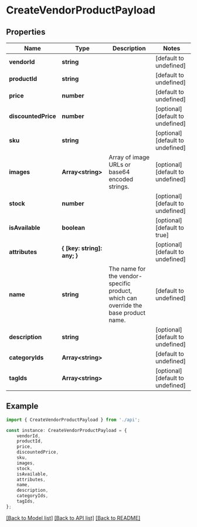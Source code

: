 # CreateVendorProductPayload


## Properties

Name | Type | Description | Notes
------------ | ------------- | ------------- | -------------
**vendorId** | **string** |  | [default to undefined]
**productId** | **string** |  | [default to undefined]
**price** | **number** |  | [default to undefined]
**discountedPrice** | **number** |  | [optional] [default to undefined]
**sku** | **string** |  | [optional] [default to undefined]
**images** | **Array&lt;string&gt;** | Array of image URLs or base64 encoded strings. | [optional] [default to undefined]
**stock** | **number** |  | [optional] [default to undefined]
**isAvailable** | **boolean** |  | [optional] [default to true]
**attributes** | **{ [key: string]: any; }** |  | [optional] [default to undefined]
**name** | **string** | The name for the vendor-specific product, which can override the base product name. | [default to undefined]
**description** | **string** |  | [optional] [default to undefined]
**categoryIds** | **Array&lt;string&gt;** |  | [default to undefined]
**tagIds** | **Array&lt;string&gt;** |  | [optional] [default to undefined]

## Example

```typescript
import { CreateVendorProductPayload } from './api';

const instance: CreateVendorProductPayload = {
    vendorId,
    productId,
    price,
    discountedPrice,
    sku,
    images,
    stock,
    isAvailable,
    attributes,
    name,
    description,
    categoryIds,
    tagIds,
};
```

[[Back to Model list]](../README.md#documentation-for-models) [[Back to API list]](../README.md#documentation-for-api-endpoints) [[Back to README]](../README.md)
